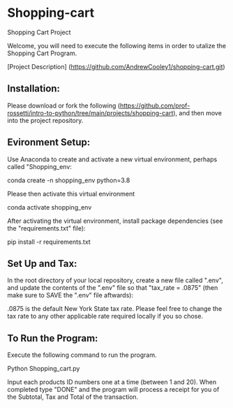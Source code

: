 # Shopping-cart

Shopping Cart Project

Welcome, you will need to execute the following items in order to utalize the Shopping Cart Program.

[Project Description]
(https://github.com/AndrewCooley1/shopping-cart.git)

## Installation:

Please download or fork the following (https://github.com/prof-rossetti/intro-to-python/tree/main/projects/shopping-cart), and then move into the project repository. 


## Evironment Setup:

Use Anaconda to create and activate a new virtual environment, perhaps called "Shopping_env:

conda create -n shopping_env python=3.8 

Please then activate this virtual environment

conda activate shopping_env

After activating the virtual environment, install package dependencies (see the "requirements.txt" file):

pip install -r requirements.txt

## Set Up and Tax:

 In the root directory of your local repository, create a new file called ".env", and update the contents of the ".env" file so that "tax_rate = .0875" (then make sure to SAVE the ".env" file aftwards):

 .0875 is the default New York State tax rate.  Please feel free to change the tax rate to any other applicable rate required locally if you so chose. 


## To Run the Program:

Execute the following command to run the program. 

Python Shopping_cart.py

Input each products ID numbers one at a time (between 1 and 20). When completed type "DONE" and the program will process a receipt for you of the Subtotal, Tax and Total of the transaction.



